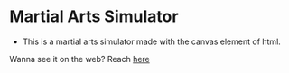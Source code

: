 # Martial Arts Simulator
* This is a martial arts simulator made with the canvas element of html.



Wanna see it on the web? Reach [here](https://admiring-wright-a13381.netlify.app)
